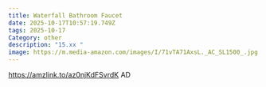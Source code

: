 ```yaml
---
title: Waterfall Bathroom Faucet
date: 2025-10-17T10:57:19.749Z
tags: 2025-10-17
Category: other
description: "15.xx "
image: https://m.media-amazon.com/images/I/71vTA71AxsL._AC_SL1500_.jpg
---
```

https://amzlink.to/az0njKdFSvrdK
AD